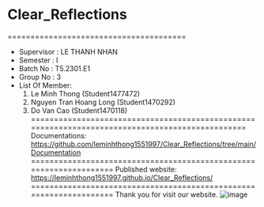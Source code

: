 # Clear_Reflections
=======================================
+ Supervisor		: LE THANH NHAN
+ Semester		: I	
+ Batch No		: T5.2301.E1
+ Group No		: 3
+ List Of Member:
	1. Le Minh Thong  	(Student1477472)
	2. Nguyen Tran Hoang Long	(Student1470292)
	3. Do Van Cao 	(Student1470118)	
================================================================================================
Documentations: https://github.com/leminhthong1551997/Clear_Reflections/tree/main/Documentation
===================================================================
Published website: https://leminhthong1551997.github.io/Clear_Reflections/
===================================================================
Thank you for visit our website.
![image](https://github.com/leminhthong1551997/Clear_Reflections/assets/116416757/046e82ae-f55d-4815-9004-4cf0d06378bf)
